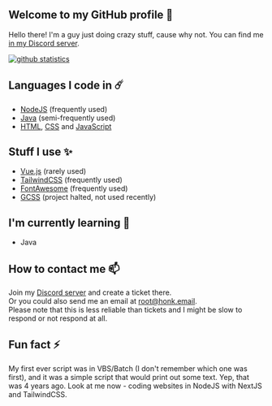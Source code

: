 ## Welcome to my GitHub profile 👋
Hello there! I'm a guy just doing crazy stuff, cause why not. You can find me [in my Discord server](https://discord.gg/gkXE8GWFRU).

[![github statistics](https://github-readme-stats.vercel.app/api?username=honklol&theme=vue-dark&show_icons=true&include_all_commits=true&count_private=true&custom_title=honk%27s%20github%20stats)](https://honk.digital)

## Languages I code in ☄️
- [NodeJS](https://nodejs.org/en/) (frequently used)
- [Java](https://java.com) (semi-frequently used)
- [HTML](https://en.wikipedia.org/wiki/HTML), [CSS](https://en.wikipedia.org/wiki/CSS) and [JavaScript](https://en.wikipedia.org/wiki/JavaScript)

## Stuff I use ✨
- [Vue.js](https://vuejs.org) (rarely used)
- [TailwindCSS](https://tailwindcss.com) (frequently used)
- [FontAwesome](https://fontawesome.com) (frequently used)
- [GCSS](https://github.com/MaterialGlobal/gcss) (project halted, not used recently)

## I'm currently learning 🌱
- Java

## How to contact me 📫
Join my [Discord server](https://discord.gg/gkXE8GWFRU) and create a ticket there.<br>
Or you could also send me an email at root@honk.email.<br>
Please note that this is less reliable than tickets and I might be slow to respond or not respond at all.

## Fun fact ⚡
My first ever script was in VBS/Batch (I don't remember which one was first), and it was a simple script that would print out some text. Yep, that was 4 years ago. Look at me now - coding websites in NodeJS with NextJS and TailwindCSS.
